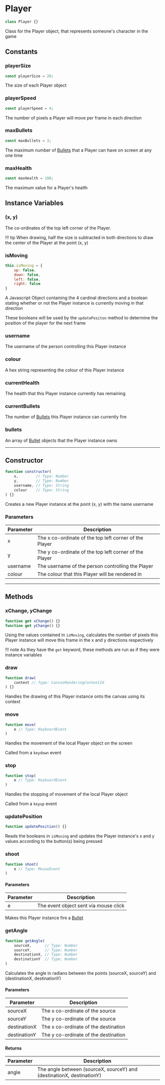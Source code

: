 # Player
```js
class Player {}
```

Class for the Player object, that represents someone's character in the game

## Constants

### playerSize
```js
const playerSize = 20;
```

The size of each Player object

### playerSpeed
```js
const playerSpeed = 4;
```

The number of pixels a Player will move per frame in each direction

### maxBullets
```js
const maxBullets = 3;
```

The maximum number of [Bullets][1] that a Player can have on screen at any one time

### maxHealth
```js
const maxHealth = 100;
```

The maximum value for a Player's health

## Instance Variables

### (x, y)

The co-ordinates of the top left corner of the Player.

!!! tip
	When drawing, half the size is subtracted in both directions to draw the center of the Player at the point (x, y)

### isMoving
```js
this.isMoving = {
	up: false,
	down: false,
	left: false,
	right: false
}
```

A Javascript Object containing the 4 cardinal directions and a boolean stating whether or not the Player instance is currently moving in that direction

These booleans will be used by the `updatePositon` method to determine the position of the player for the next frame

### username

The username of the person controlling this Player instance

### colour

A hex string representing the colour of this Player instance

### currentHealth

The health that this Player instance currently has remaining

### currentBullets

The number of [Bullets][1] this Player instance can currently fire

### bullets

An array of [Bullet][1] objects that the Player instance owns

***

## Constructor
```js
function constructor(
    x,        // Type: Number
    y,        // Type: Number
    username, // Type: String
    colour    // Type: String
) {}
```

Creates a new Player instance at the point (x, y) with the name username

### Parameters
| Parameter |                        Description                        |
| --------- | --------------------------------------------------------- |
|     x     |  The x co-ordinate of the top left corner of the Player   |
|     y     |  The y co-ordinate of the top left corner of the Player   |
|  username |     The username of the person controlling the Player     |
|   colour  |      The colour that this Player will be rendered in      |

***

## Methods

### xChange, yChange
```js
function get xChange() {}
function get yChange() {}
```

Using the values contained in `isMoving`, calculates the number of pixels this Player instance will move this frame in the x and y directions respectively

!!! note
	As they have the `get` keyword, these methods are run as if they were instance variables

### draw
```js
function draw(
    context // Type: CanvasRenderingContext2d
) {}
```

Handles the drawing of this Player instance onto the canvas using its context

### move
```js
function move(
	e // Type: KeyboardEvent
)
```

Handles the movement of the local Player object on the screen

Called from a `keydown` event

### stop
```js
function stop(
	e // Type: KeyboardEvent
)
```

Handles the stopping of movement of the local Player object

Called from a `keyup` event

### updatePosition
```js
function updatePosition() {}
```

Reads the booleans in `isMoving` and updates the Player instance's x and y values according to the button(s) being pressed

### shoot
```js
function shoot(
	e // Type: MouseEvent
)
```

#### Parameters
| Parameter |              Description              |
| --------- | ------------------------------------- |
|     e     | The event object sent via mouse click |

Makes this Player instance fire a [Bullet][1]

### getAngle
```js
function getAngle(
	sourceX,      // Type: Number
	sourceY,      // Type: Number
	destinationX, // Type: Number
	destinationY  // Type: Number
)
```

Calculates the angle in radians between the points (sourceX, sourceY) and (destinationX, destinationY)

#### Parameters
|    Parameter   |                 Description                |
| -------------- | ------------------------------------------ |
|    sourceX     |      The x co-ordinate of the source       |
|    sourceY     |      The y co-ordinate of the source       |
|  destinationX  |    The x co-ordinate of the destination    |
|  destinationY  |    The y co-ordinate of the destination    |

#### Returns
| Parameter |                              Description                              |
| --------- | --------------------------------------------------------------------- |
|   angle   | The angle between (sourceX, sourceY) and (destinationX, destinationY) |

[1]: /game/bullet "Bullet"
